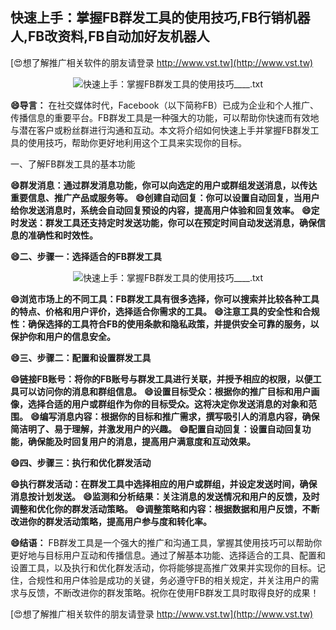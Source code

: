 ## **快速上手：掌握FB群发工具的使用技巧,FB行销机器人,FB改资料,FB自动加好友机器人**

[😍想了解推广相关软件的朋友请登录 http://www.vst.tw](http://www.vst.tw)

 <center><img src="https://vst.tw/MP4/tuiguang/png/2.png" alt="快速上手：掌握FB群发工具的使用技巧____.txt"></center>

**😄导言：**
在社交媒体时代，Facebook（以下简称FB）已成为企业和个人推广、传播信息的重要平台。FB群发工具是一种强大的功能，可以帮助你快速而有效地与潜在客户或粉丝群进行沟通和互动。本文将介绍如何快速上手并掌握FB群发工具的使用技巧，帮助你更好地利用这个工具来实现你的目标。

一、了解FB群发工具的基本功能

**😄群发消息：通过群发消息功能，你可以向选定的用户或群组发送消息，以传达重要信息、推广产品或服务等。**
**😄创建自动回复：你可以设置自动回复，当用户给你发送消息时，系统会自动回复预设的内容，提高用户体验和回复效率。**
**😄定时发送：群发工具还支持定时发送功能，你可以在预定时间自动发送消息，确保信息的准确性和时效性。**

**😄二、步骤一：选择适合的FB群发工具**

 <center><img src="https://vst.tw/MP4/tuiguang/png/0.png" alt="快速上手：掌握FB群发工具的使用技巧____.txt"></center>

**😄浏览市场上的不同工具：FB群发工具有很多选择，你可以搜索并比较各种工具的特点、价格和用户评价，选择适合你需求的工具。**
**😄注意工具的安全性和合规性：确保选择的工具符合FB的使用条款和隐私政策，并提供安全可靠的服务，以保护你和用户的信息安全。**

**😄三、步骤二：配置和设置群发工具**

**😄链接FB账号：将你的FB账号与群发工具进行关联，并授予相应的权限，以便工具可以访问你的消息和群组信息。**
**😄设置目标受众：根据你的推广目标和用户画像，选择合适的用户或群组作为你的目标受众。这将决定你发送消息的对象和范围。**
**😄编写消息内容：根据你的目标和推广需求，撰写吸引人的消息内容，确保简洁明了、易于理解，并激发用户的兴趣。**
**😄配置自动回复：设置自动回复功能，确保能及时回复用户的消息，提高用户满意度和互动效果。**

**😄四、步骤三：执行和优化群发活动**

**😄执行群发活动：在群发工具中选择相应的用户或群组，并设定发送时间，确保消息按计划发送。**
**😄监测和分析结果：关注消息的发送情况和用户的反馈，及时调整和优化你的群发活动策略。**
**😄调整策略和内容：根据数据和用户反馈，不断改进你的群发活动策略，提高用户参与度和转化率。**

**😄结语：**
FB群发工具是一个强大的推广和沟通工具，掌握其使用技巧可以帮助你更好地与目标用户互动和传播信息。通过了解基本功能、选择适合的工具、配置和设置工具，以及执行和优化群发活动，你将能够提高推广效果并实现你的目标。记住，合规性和用户体验是成功的关键，务必遵守FB的相关规定，并关注用户的需求与反馈，不断改进你的群发策略。祝你在使用FB群发工具时取得良好的成果！

[😍想了解推广相关软件的朋友请登录 http://www.vst.tw](http://www.vst.tw)



